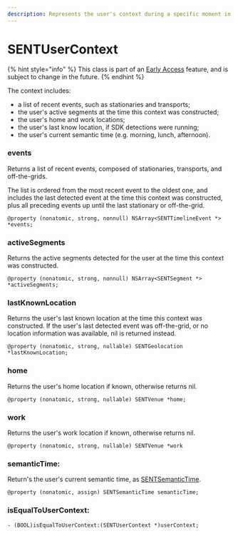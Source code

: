 ```yaml
---
description: Represents the user's context during a specific moment in time.
---
```


# SENTUserContext

{% hint style="info" %}
This class is part of an [Early Access](../../../../appendix/feature-production-readiness.md) feature, and is subject to change in the future.
{% endhint %}

The context includes:

* a list of recent events, such as stationaries and transports;
* the user's active segments at the time this context was constructed;
* the user's home and work locations;
* the user's last know location, if SDK detections were running;
* the user's current semantic time (e.g. morning, lunch, afternoon).



### events

Returns a list of recent events, composed of stationaries, transports, and off-the-grids.

The list is ordered from the most recent event to the oldest one, and includes the last detected event at the time this context was constructed, plus all preceding events up until the last stationary or off-the-grid.

```
@property (nonatomic, strong, nonnull) NSArray<SENTTimelineEvent *> *events;
```

### activeSegments

Returns the active segments detected for the user at the time this context was constructed.

```
@property (nonatomic, strong, nonnull) NSArray<SENTSegment *> *activeSegments;
```

### lastKnownLocation

Returns the user's last known location at the time this context was constructed. If the user's last detected event was off-the-grid, or no location information was available, nil is returned instead.

```
@property (nonatomic, strong, nullable) SENTGeolocation *lastKnownLocation;
```

### home

Returns the user's home location if known, otherwise returns nil.

```
@property (nonatomic, strong, nullable) SENTVenue *home;
```

### work

Returns the user's work location if known, otherwise returns nil.

```
@property (nonatomic, strong, nullable) SENTVenue *work
```

### semanticTime:

Return's the user's current semantic time, as [SENTSemanticTime](../sentsemantictime.md).

```
@property (nonatomic, assign) SENTSemanticTime semanticTime;
```

### isEqualToUserContext:

```
- (BOOL)isEqualToUserContext:(SENTUserContext *)userContext;
```

